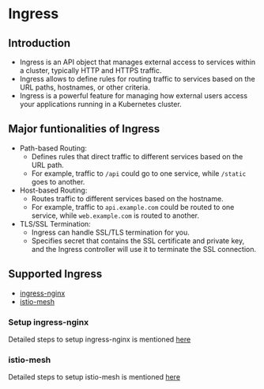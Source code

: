 # Ingress
## Introduction
* Ingress is an API object that manages external access to services within a cluster, typically HTTP and HTTPS traffic.
* Ingress allows to define rules for routing traffic to services based on the URL paths, hostnames, or other criteria.
* Ingress is a powerful feature for managing how external users access your applications running in a Kubernetes cluster.
## Major funtionalities of Ingress
* Path-based Routing: 
  * Defines rules that direct traffic to different services based on the URL path. 
  * For example, traffic to `/api` could go to one service, while `/static` goes to another.
* Host-based Routing: 
  * Routes traffic to different services based on the hostname.
  * For example, traffic to `api.example.com` could be routed to one service, while `web.example.com` is routed to another.
* TLS/SSL Termination: 
  * Ingress can handle SSL/TLS termination for you.
  * Specifies secret that contains the SSL certificate and private key, and the Ingress controller will use it to terminate the SSL connection.
## Supported Ingress
* [ingress-nginx](https://kubernetes.github.io/ingress-nginx/)
* [istio-mesh](https://istio.io/latest/about/service-mesh/)
### Setup ingress-nginx
Detailed steps to setup ingress-nginx is mentioned [here](./ingress-nginx/README.md)
### istio-mesh
Detailed steps to setup istio-mesh is mentioned [here](./istio-mesh/README.md)
